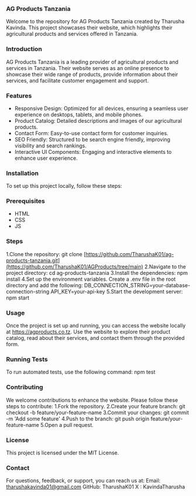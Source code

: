 ### AG Products Tanzania
Welcome to the repository for AG Products Tanzania created by Tharusha Kavinda. This project showcases their website, which highlights their agricultural products and services offered in Tanzania.
### Introduction
AG Products Tanzania is a leading provider of agricultural products and services in Tanzania. Their website serves as an online presence to showcase their wide range of products, provide information about their services, and facilitate customer engagement and support.
### Features
-	Responsive Design: Optimized for all devices, ensuring a seamless user experience on desktops, tablets, and mobile phones.
-	Product Catalog: Detailed descriptions and images of our agricultural products.
-	Contact Form: Easy-to-use contact form for customer inquiries.
-	SEO Friendly: Structured to be search engine friendly, improving visibility and search rankings.
-	Interactive UI Components: Engaging and interactive elements to enhance user experience.
### Installation
To set up this project locally, follow these steps:
### Prerequisites
-	HTML
-	CSS
-	JS
### Steps
1.Clone the repository:
git clone [https://github.com/TharushaK01/ag-products-tanzania.git](https://github.com/TharushaK01/AGProducts/tree/main)
2.Navigate to the project directory:
cd ag-products-tanzania
3.Install the dependencies:
npm install
4.Set up the environment variables. Create a .env file in the root directory and add the following:
DB_CONNECTION_STRING=your-database-connection-string
API_KEY=your-api-key
5.Start the development server:
npm start
### Usage
Once the project is set up and running, you can access the website locally at https://agproducts.co.tz. Use the website to explore their product catalog, read about their services, and contact them through the provided form.
### Running Tests
To run automated tests, use the following command:
npm test
### Contributing
We welcome contributions to enhance the website. Please follow these steps to contribute:
1.Fork the repository.
2.Create your feature branch:
git checkout -b feature/your-feature-name
3.Commit your changes:
git commit -m 'Add some feature'
4.Push to the branch:
git push origin feature/your-feature-name
5.Open a pull request.
### License
This project is licensed under the MIT License.
### Contact
For questions, feedback, or support, you can reach us at:
Email: tharushakavinda01@gmail.com
GitHub: TharushaK01
X : KavindaTharusha
